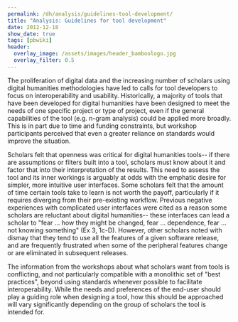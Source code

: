 ```yaml
---
permalink: /dh/analysis/guidelines-tool-development/
title: "Analysis: Guidelines for tool development"
date: 2012-12-18
show_date: true
tags: [pbwiki]
header:
  overlay_image: /assets/images/header_bamboologo.jpg
  overlay_filter: 0.5
---
```

<p>The proliferation of digital data and the increasing number of scholars using digital humanities methodologies have led to calls for tool developers to focus on interoperability and usability. Historically, a majority of tools that have been developed for digital humanities have been designed to meet the needs of one specific project or type of project, even if the general capabilities of the tool (e.g. n-gram analysis) could be applied more broadly. This is in part due to time and funding constraints, but workshop participants perceived that even a greater reliance on standards would improve the situation.</p>
<p>Scholars felt that openness was critical for digital humanities tools-- if there are assumptions or filters built into a tool, scholars must know about it and factor that into their interpretation of the results. This need to assess the tool and its inner workings is arguably at odds with the emphatic desire for simpler, more intuitive user interfaces. Some scholars felt that the amount of time certain tools take to learn is not worth the payoff, particularly if it requires diverging from their pre-existing workflow. Previous negative experiences with complicated user interfaces were cited as a reason some scholars are reluctant about digital humanities-- these interfaces can lead a scholar to "fear ... how they might be changed, fear ... dependence, fear ... not knowing something" (Ex 3, 1c-D). However, other scholars noted with dismay that they tend to use all the features of a given software release, and are frequently frustrated when some of the peripheral features change or are eliminated in subsequent releases.</p>
<p>The information from the workshops about what scholars want from tools is conflicting, and not particularly compatible with a monolithic set of "best practices", beyond using standards whenever possible to facilitate interoperability. While the needs and preferences of the end-user should play a guiding role when designing a tool, how this should be approached will vary significantly depending on the group of scholars the tool is intended for.</p>
